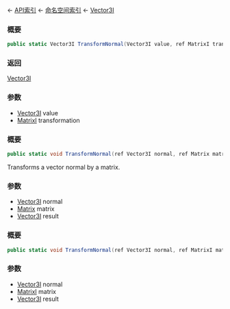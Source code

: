 ← [API索引](Api-Index) ← [命名空间索引](Namespace-Index) ← [Vector3I](VRageMath.Vector3I)

### 概要

```csharp
public static Vector3I TransformNormal(Vector3I value, ref MatrixI transformation)
```

### 返回

[Vector3I](VRageMath.Vector3I)

### 参数

* [Vector3I](VRageMath.Vector3I) value
* [MatrixI](VRageMath.MatrixI) transformation
### 概要

```csharp
public static void TransformNormal(ref Vector3I normal, ref Matrix matrix, out Vector3I result)
```

Transforms a vector normal by a matrix.

### 参数

* [Vector3I](VRageMath.Vector3I) normal
* [Matrix](VRageMath.Matrix) matrix
* [Vector3I](VRageMath.Vector3I) result
### 概要

```csharp
public static void TransformNormal(ref Vector3I normal, ref MatrixI matrix, out Vector3I result)
```

### 参数

* [Vector3I](VRageMath.Vector3I) normal
* [MatrixI](VRageMath.MatrixI) matrix
* [Vector3I](VRageMath.Vector3I) result
